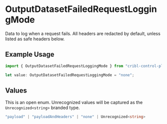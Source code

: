 # OutputDatasetFailedRequestLoggingMode

Data to log when a request fails. All headers are redacted by default, unless listed as safe headers below.

## Example Usage

```typescript
import { OutputDatasetFailedRequestLoggingMode } from "cribl-control-plane/models";

let value: OutputDatasetFailedRequestLoggingMode = "none";
```

## Values

This is an open enum. Unrecognized values will be captured as the `Unrecognized<string>` branded type.

```typescript
"payload" | "payloadAndHeaders" | "none" | Unrecognized<string>
```